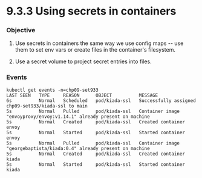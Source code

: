 # 9.3.3 Using secrets in containers

### Objective

1. Use secrets in containers the same way we use config maps -- use them to set env vars or create files in the container's filesystem.

2. Use a secret volume to project secret entries into files.

### Events

```
kubectl get events -n=chp09-set933
LAST SEEN   TYPE     REASON      OBJECT          MESSAGE
6s          Normal   Scheduled   pod/kiada-ssl   Successfully assigned chp09-set933/kiada-ssl to main
5s          Normal   Pulled      pod/kiada-ssl   Container image "envoyproxy/envoy:v1.14.1" already present on machine
5s          Normal   Created     pod/kiada-ssl   Created container envoy
5s          Normal   Started     pod/kiada-ssl   Started container envoy
5s          Normal   Pulled      pod/kiada-ssl   Container image "georgebaptista/kiada:0.4" already present on machine
5s          Normal   Created     pod/kiada-ssl   Created container kiada
5s          Normal   Started     pod/kiada-ssl   Started container kiada
```